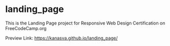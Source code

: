# landing_page
This is the Landing Page project for Responsive Web Design Certification on FreeCodeCamp.org

Preview Link: https://kanasva.github.io/landing_page/

 
